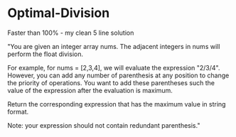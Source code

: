 # Optimal-Division
Faster than 100% - my clean 5 line solution


"You are given an integer array nums. The adjacent integers in nums will perform the float division.

For example, for nums = [2,3,4], we will evaluate the expression "2/3/4".
However, you can add any number of parenthesis at any position to change the priority of operations. You want to add these parentheses such the value of the expression after the evaluation is maximum.

Return the corresponding expression that has the maximum value in string format.

Note: your expression should not contain redundant parenthesis."
